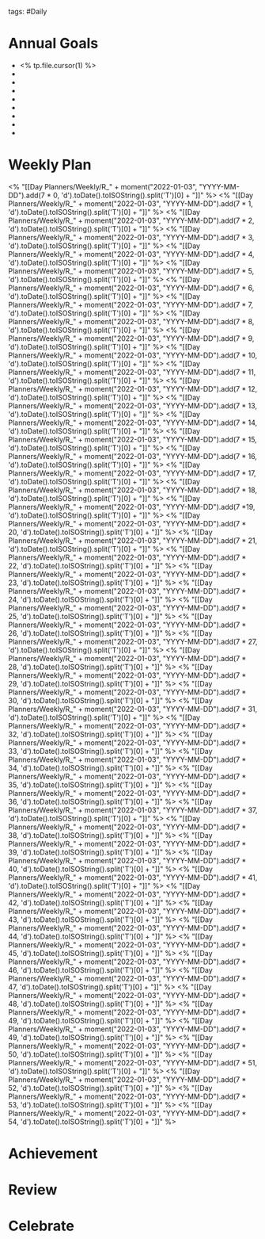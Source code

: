 tags: #Daily
# Annual Goals
- <% tp.file.cursor(1) %>
-
-
-
-
-
-
-
-
<!--ID: 1642998563624-->


# Weekly Plan

<% "[[Day Planners/Weekly/R_" + moment("2022-01-03", "YYYY-MM-DD").add(7 * 0, 'd').toDate().toISOString().split('T')[0] + "]]"
%>
<% "[[Day Planners/Weekly/R_" + moment("2022-01-03", "YYYY-MM-DD").add(7 * 1, 'd').toDate().toISOString().split('T')[0] + "]]"
%>
<% "[[Day Planners/Weekly/R_" + moment("2022-01-03", "YYYY-MM-DD").add(7 * 2, 'd').toDate().toISOString().split('T')[0] + "]]"
%>
<% "[[Day Planners/Weekly/R_" + moment("2022-01-03", "YYYY-MM-DD").add(7 * 3, 'd').toDate().toISOString().split('T')[0] + "]]"
%>
<% "[[Day Planners/Weekly/R_" + moment("2022-01-03", "YYYY-MM-DD").add(7 * 4, 'd').toDate().toISOString().split('T')[0] + "]]"
%>
<% "[[Day Planners/Weekly/R_" + moment("2022-01-03", "YYYY-MM-DD").add(7 * 5, 'd').toDate().toISOString().split('T')[0] + "]]"
%>
<% "[[Day Planners/Weekly/R_" + moment("2022-01-03", "YYYY-MM-DD").add(7 * 6, 'd').toDate().toISOString().split('T')[0] + "]]"
%>
<% "[[Day Planners/Weekly/R_" + moment("2022-01-03", "YYYY-MM-DD").add(7 * 7, 'd').toDate().toISOString().split('T')[0] + "]]"
%>
<% "[[Day Planners/Weekly/R_" + moment("2022-01-03", "YYYY-MM-DD").add(7 * 8, 'd').toDate().toISOString().split('T')[0] + "]]"
%>
<% "[[Day Planners/Weekly/R_" + moment("2022-01-03", "YYYY-MM-DD").add(7 * 9, 'd').toDate().toISOString().split('T')[0] + "]]"
%>
<% "[[Day Planners/Weekly/R_" + moment("2022-01-03", "YYYY-MM-DD").add(7 * 10, 'd').toDate().toISOString().split('T')[0] + "]]"
%>
<% "[[Day Planners/Weekly/R_" + moment("2022-01-03", "YYYY-MM-DD").add(7 * 11, 'd').toDate().toISOString().split('T')[0] + "]]"
%>
<% "[[Day Planners/Weekly/R_" + moment("2022-01-03", "YYYY-MM-DD").add(7 * 12, 'd').toDate().toISOString().split('T')[0] + "]]"
%>
<% "[[Day Planners/Weekly/R_" + moment("2022-01-03", "YYYY-MM-DD").add(7 * 13, 'd').toDate().toISOString().split('T')[0] + "]]"
%>
<% "[[Day Planners/Weekly/R_" + moment("2022-01-03", "YYYY-MM-DD").add(7 * 14, 'd').toDate().toISOString().split('T')[0] + "]]"
%>
<% "[[Day Planners/Weekly/R_" + moment("2022-01-03", "YYYY-MM-DD").add(7 * 15, 'd').toDate().toISOString().split('T')[0] + "]]"
%>
<% "[[Day Planners/Weekly/R_" + moment("2022-01-03", "YYYY-MM-DD").add(7 * 16, 'd').toDate().toISOString().split('T')[0] + "]]"
%>
<% "[[Day Planners/Weekly/R_" + moment("2022-01-03", "YYYY-MM-DD").add(7 * 17, 'd').toDate().toISOString().split('T')[0] + "]]"
%>
<% "[[Day Planners/Weekly/R_" + moment("2022-01-03", "YYYY-MM-DD").add(7 * 18, 'd').toDate().toISOString().split('T')[0] + "]]"
%>
<% "[[Day Planners/Weekly/R_" + moment("2022-01-03", "YYYY-MM-DD").add(7 *19, 'd').toDate().toISOString().split('T')[0] + "]]"
%>
<% "[[Day Planners/Weekly/R_" + moment("2022-01-03", "YYYY-MM-DD").add(7 * 20, 'd').toDate().toISOString().split('T')[0] + "]]"
%>
<% "[[Day Planners/Weekly/R_" + moment("2022-01-03", "YYYY-MM-DD").add(7 * 21, 'd').toDate().toISOString().split('T')[0] + "]]"
%>
<% "[[Day Planners/Weekly/R_" + moment("2022-01-03", "YYYY-MM-DD").add(7 * 22, 'd').toDate().toISOString().split('T')[0] + "]]"
%>
<% "[[Day Planners/Weekly/R_" + moment("2022-01-03", "YYYY-MM-DD").add(7 * 23, 'd').toDate().toISOString().split('T')[0] + "]]"
%>
<% "[[Day Planners/Weekly/R_" + moment("2022-01-03", "YYYY-MM-DD").add(7 * 24, 'd').toDate().toISOString().split('T')[0] + "]]"
%>
<% "[[Day Planners/Weekly/R_" + moment("2022-01-03", "YYYY-MM-DD").add(7 * 25, 'd').toDate().toISOString().split('T')[0] + "]]"
%>
<% "[[Day Planners/Weekly/R_" + moment("2022-01-03", "YYYY-MM-DD").add(7 * 26, 'd').toDate().toISOString().split('T')[0] + "]]"
%>
<% "[[Day Planners/Weekly/R_" + moment("2022-01-03", "YYYY-MM-DD").add(7 * 27, 'd').toDate().toISOString().split('T')[0] + "]]"
%>
<% "[[Day Planners/Weekly/R_" + moment("2022-01-03", "YYYY-MM-DD").add(7 * 28, 'd').toDate().toISOString().split('T')[0] + "]]"
%>
<% "[[Day Planners/Weekly/R_" + moment("2022-01-03", "YYYY-MM-DD").add(7 * 29, 'd').toDate().toISOString().split('T')[0] + "]]"
%>
<% "[[Day Planners/Weekly/R_" + moment("2022-01-03", "YYYY-MM-DD").add(7 * 30, 'd').toDate().toISOString().split('T')[0] + "]]"
%>
<% "[[Day Planners/Weekly/R_" + moment("2022-01-03", "YYYY-MM-DD").add(7 * 31, 'd').toDate().toISOString().split('T')[0] + "]]"
%>
<% "[[Day Planners/Weekly/R_" + moment("2022-01-03", "YYYY-MM-DD").add(7 * 32, 'd').toDate().toISOString().split('T')[0] + "]]"
%>
<% "[[Day Planners/Weekly/R_" + moment("2022-01-03", "YYYY-MM-DD").add(7 * 33, 'd').toDate().toISOString().split('T')[0] + "]]"
%>
<% "[[Day Planners/Weekly/R_" + moment("2022-01-03", "YYYY-MM-DD").add(7 * 34, 'd').toDate().toISOString().split('T')[0] + "]]"
%>
<% "[[Day Planners/Weekly/R_" + moment("2022-01-03", "YYYY-MM-DD").add(7 * 35, 'd').toDate().toISOString().split('T')[0] + "]]"
%>
<% "[[Day Planners/Weekly/R_" + moment("2022-01-03", "YYYY-MM-DD").add(7 * 36, 'd').toDate().toISOString().split('T')[0] + "]]"
%>
<% "[[Day Planners/Weekly/R_" + moment("2022-01-03", "YYYY-MM-DD").add(7 * 37, 'd').toDate().toISOString().split('T')[0] + "]]"
%>
<% "[[Day Planners/Weekly/R_" + moment("2022-01-03", "YYYY-MM-DD").add(7 * 38, 'd').toDate().toISOString().split('T')[0] + "]]"
%>
<% "[[Day Planners/Weekly/R_" + moment("2022-01-03", "YYYY-MM-DD").add(7 * 39, 'd').toDate().toISOString().split('T')[0] + "]]"
%>
<% "[[Day Planners/Weekly/R_" + moment("2022-01-03", "YYYY-MM-DD").add(7 * 40, 'd').toDate().toISOString().split('T')[0] + "]]"
%>
<% "[[Day Planners/Weekly/R_" + moment("2022-01-03", "YYYY-MM-DD").add(7 * 41, 'd').toDate().toISOString().split('T')[0] + "]]"
%>
<% "[[Day Planners/Weekly/R_" + moment("2022-01-03", "YYYY-MM-DD").add(7 * 42, 'd').toDate().toISOString().split('T')[0] + "]]"
%>
<% "[[Day Planners/Weekly/R_" + moment("2022-01-03", "YYYY-MM-DD").add(7 * 43, 'd').toDate().toISOString().split('T')[0] + "]]"
%>
<% "[[Day Planners/Weekly/R_" + moment("2022-01-03", "YYYY-MM-DD").add(7 * 44, 'd').toDate().toISOString().split('T')[0] + "]]"
%>
<% "[[Day Planners/Weekly/R_" + moment("2022-01-03", "YYYY-MM-DD").add(7 * 45, 'd').toDate().toISOString().split('T')[0] + "]]"
%>
<% "[[Day Planners/Weekly/R_" + moment("2022-01-03", "YYYY-MM-DD").add(7 * 46, 'd').toDate().toISOString().split('T')[0] + "]]"
%>
<% "[[Day Planners/Weekly/R_" + moment("2022-01-03", "YYYY-MM-DD").add(7 * 47, 'd').toDate().toISOString().split('T')[0] + "]]"
%>
<% "[[Day Planners/Weekly/R_" + moment("2022-01-03", "YYYY-MM-DD").add(7 * 48, 'd').toDate().toISOString().split('T')[0] + "]]"
%>
<% "[[Day Planners/Weekly/R_" + moment("2022-01-03", "YYYY-MM-DD").add(7 * 49, 'd').toDate().toISOString().split('T')[0] + "]]"
%>
<% "[[Day Planners/Weekly/R_" + moment("2022-01-03", "YYYY-MM-DD").add(7 * 49, 'd').toDate().toISOString().split('T')[0] + "]]"
%>
<% "[[Day Planners/Weekly/R_" + moment("2022-01-03", "YYYY-MM-DD").add(7 * 50, 'd').toDate().toISOString().split('T')[0] + "]]"
%>
<% "[[Day Planners/Weekly/R_" + moment("2022-01-03", "YYYY-MM-DD").add(7 * 51, 'd').toDate().toISOString().split('T')[0] + "]]"
%>
<% "[[Day Planners/Weekly/R_" + moment("2022-01-03", "YYYY-MM-DD").add(7 * 52, 'd').toDate().toISOString().split('T')[0] + "]]"
%>
<% "[[Day Planners/Weekly/R_" + moment("2022-01-03", "YYYY-MM-DD").add(7 * 53, 'd').toDate().toISOString().split('T')[0] + "]]"
%>
<% "[[Day Planners/Weekly/R_" + moment("2022-01-03", "YYYY-MM-DD").add(7 * 54, 'd').toDate().toISOString().split('T')[0] + "]]"
%>
<!--ID: 1642998563636-->


# Achievement

# Review

# Celebrate